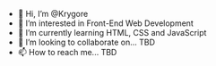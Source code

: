 - 👋 Hi, I’m @Krygore
- 👀 I’m interested in Front-End Web Development 
- 🌱 I’m currently learning HTML, CSS and JavaScript
- 💞️ I’m looking to collaborate on... TBD
- 📫 How to reach me... TBD

<!---
Krygore/Krygore is a ✨ special ✨ repository because its `README.md` (this file) appears on your GitHub profile.
You can click the Preview link to take a look at your changes.
--->
